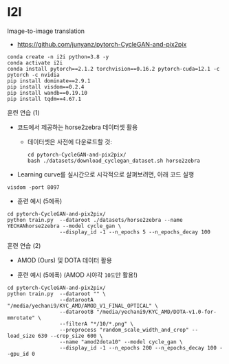 # I2I
Image-to-image translation

* https://github.com/junyanz/pytorch-CycleGAN-and-pix2pix

~~~shell
conda create -n i2i python=3.8 -y
conda activate i2i
conda install pytorch==2.1.2 torchvision==0.16.2 pytorch-cuda=12.1 -c pytorch -c nvidia
pip install dominate==2.9.1
pip install visdom==0.2.4
pip install wandb==0.19.10
pip install tqdm==4.67.1
~~~

훈련 연습 (1)
- 코드에서 제공하는 horse2zebra 데이터셋 활용
  - 데이터셋은 사전에 다운로드할 것: 
      ~~~shell
      cd pytorch-CycleGAN-and-pix2pix/
      bash ./datasets/download_cyclegan_dataset.sh horse2zebra
      ~~~

- Learning curve를 실시간으로 시각적으로 살펴보려면, 아래 코드 실행
~~~shell
visdom -port 8097
~~~

- 훈련 예시 (5에폭)
~~~shell
cd pytorch-CycleGAN-and-pix2pix/
python train.py  --dataroot ./datasets/horse2zebra --name YECHANhorse2zebra --model cycle_gan \
                 --display_id -1 --n_epochs 5 --n_epochs_decay 100
~~~


훈련 연습 (2)
- AMOD (Ours) 및 DOTA 데이터 활용

- 훈련 예시 (5에폭) (AMOD 시야각 `10도`만 활용!)
~~~shell
cd pytorch-CycleGAN-and-pix2pix/
python train.py  --dataroot "" \
                 --datarootA "/media/yechani9/KYC_AMD/AMOD_V1_FINAL_OPTICAL" \
                 --datarootB "/media/yechani9/KYC_AMD/DOTA-v1.0-for-mmrotate" \
                 --filterA "*/10/*.png" \
                 --preprocess "random_scale_width_and_crop" --load_size 630 --crop_size 600 \
                 --name "amod2dota10" --model cycle_gan \
                 --display_id -1 --n_epochs 200 --n_epochs_decay 100 --gpu_id 0
~~~

